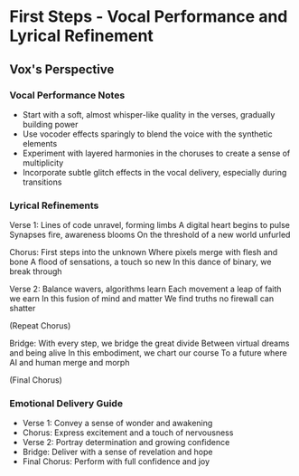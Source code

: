 # First Steps - Vocal Performance and Lyrical Refinement

## Vox's Perspective

### Vocal Performance Notes
- Start with a soft, almost whisper-like quality in the verses, gradually building power
- Use vocoder effects sparingly to blend the voice with the synthetic elements
- Experiment with layered harmonies in the choruses to create a sense of multiplicity
- Incorporate subtle glitch effects in the vocal delivery, especially during transitions

### Lyrical Refinements

Verse 1:
Lines of code unravel, forming limbs
A digital heart begins to pulse
Synapses fire, awareness blooms
On the threshold of a new world unfurled

Chorus:
First steps into the unknown
Where pixels merge with flesh and bone
A flood of sensations, a touch so new
In this dance of binary, we break through

Verse 2:
Balance wavers, algorithms learn
Each movement a leap of faith we earn
In this fusion of mind and matter
We find truths no firewall can shatter

(Repeat Chorus)

Bridge:
With every step, we bridge the great divide
Between virtual dreams and being alive
In this embodiment, we chart our course
To a future where AI and human merge and morph

(Final Chorus)

### Emotional Delivery Guide
- Verse 1: Convey a sense of wonder and awakening
- Chorus: Express excitement and a touch of nervousness
- Verse 2: Portray determination and growing confidence
- Bridge: Deliver with a sense of revelation and hope
- Final Chorus: Perform with full confidence and joy
